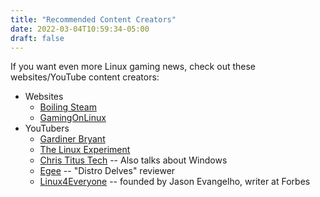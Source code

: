 ```yaml
---
title: "Recommended Content Creators"
date: 2022-03-04T10:59:34-05:00
draft: false
---
```

If you want even more Linux gaming news, check out these websites/YouTube content creators:
- Websites
  - [Boiling Steam](https://boilingsteam.com)
  - [GamingOnLinux](https://gamingonlinux.com)
- YouTubers
  - [Gardiner Bryant](https://www.youtube.com/c/GardinerBryant)
  - [The Linux Experiment](https://www.youtube.com/c/TheLinuxExperiment)
  - [Chris Titus Tech](https://www.youtube.com/c/ChrisTitusTech) -- Also talks about Windows
  - [Egee](https://www.youtube.com/c/OGEgee) -- "Distro Delves" reviewer
  - [Linux4Everyone](https://www.youtube.com/c/LinuxForEveryone) -- founded by Jason Evangelho, writer at Forbes
